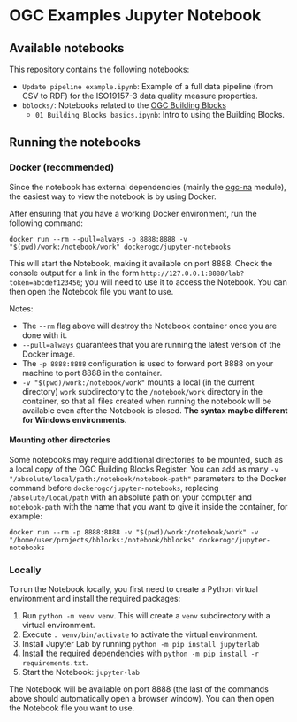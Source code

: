 # OGC Examples Jupyter Notebook

## Available notebooks

This repository contains the following notebooks:

* `Update pipeline example.ipynb`: Example of a full data pipeline (from CSV to RDF) for the ISO19157-3 data quality
measure properties.
* `bblocks/`: Notebooks related to the [OGC Building Blocks](https://blocks.ogc.org)
  * `01 Building Blocks basics.ipynb`: Intro to using the Building Blocks.

## Running the notebooks

### Docker (recommended)

Since the notebook has external dependencies (mainly the [ogc-na](https://pypi.org/project/ogc-na/) module),
the easiest way to view the notebook is by using Docker.

After ensuring that you have a working Docker environment, run the following command:

```shell
docker run --rm --pull=always -p 8888:8888 -v "$(pwd)/work:/notebook/work" dockerogc/jupyter-notebooks
```

This will start the Notebook, making it available on port 8888. Check the console output for a link in
the form `http://127.0.0.1:8888/lab?token=abcdef123456`; you will need to use it to access the Notebook.
You can then open the Notebook file you want to use.

Notes: 
* The `--rm` flag above will destroy the Notebook container once you are done with it.
* `--pull=always` guarantees that you are running the latest version of the Docker image.
* The `-p 8888:8888` configuration is used to forward port 8888 on your machine to port 8888 in the container.
* `-v "$(pwd)/work:/notebook/work"` mounts a local (in the current directory) `work` subdirectory to the 
`/notebook/work` directory in the container, so that all files created when running the notebook will be available
even after the Notebook is closed. **The syntax maybe different for Windows environments**.

#### Mounting other directories

Some notebooks may require additional directories to be mounted, such as a local copy of the OGC Building Blocks Register.
You can add as many `-v "/absolute/local/path:/notebook/notebook-path"` parameters to the Docker command before `dockerogc/jupyter-notebooks`,
replacing `/absolute/local/path` with an absolute path on your computer and `notebook-path` with the name that you want to give it inside the
container, for example:

```shell
docker run --rm -p 8888:8888 -v "$(pwd)/work:/notebook/work" -v "/home/user/projects/bblocks:/notebook/bblocks" dockerogc/jupyter-notebooks
```

### Locally

To run the Notebook locally, you first need to create a Python virtual environment and install the required packages:

1. Run `python -m venv venv`. This will create a `venv` subdirectory with a virtual environment.
2. Execute `. venv/bin/activate` to activate the virtual environment.
3. Install Jupyter Lab by running `python -m pip install jupyterlab`
4. Install the required dependencies with `python -m pip install -r requirements.txt`.
5. Start the Notebook: `jupyter-lab`

The Notebook will be available on port 8888 (the last of the commands above should automatically open
a browser window). You can then open the Notebook file you want to use.
